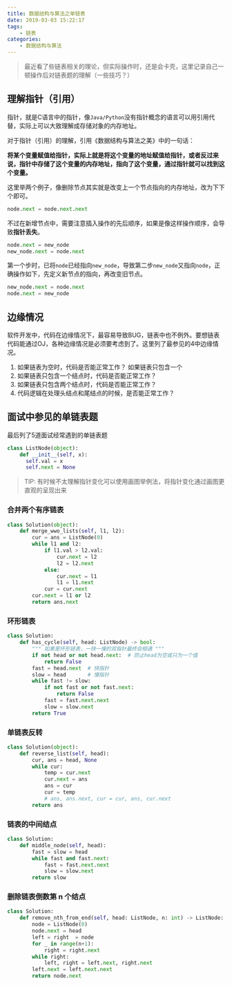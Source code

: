 ```yaml
---
title: 数据结构与算法之单链表
date: 2019-03-03 15:22:17
tags:
    - 链表
categories:
    - 数据结构与算法
---
```


> 最近看了些链表相关的理论，但实际操作时，还是会卡壳，这里记录自己一顿操作后对链表题的理解（一些技巧？）

## 理解指针（引用）

指针，就是C语言中的指针，像`Java/Python`没有指针概念的语言可以用引用代替，实际上可以大致理解成存储对象的内存地址。

对于指针（引用）的理解，引用《数据结构与算法之美》中的一句话：

**将某个变量赋值给指针，实际上就是将这个变量的地址赋值给指针，或者反过来说，指针中存储了这个变量的内存地址，指向了这个变量，通过指针就可以找到这个变量。**

这里举两个例子，像删除节点其实就是改变上一个节点指向的内存地址，改为下下个即可。

```python
node.next = node.next.next
```

不过在新增节点中，需要注意插入操作的先后顺序，如果是像这样操作顺序，会导致**指针丢失**。

```python
node.next = new_node
new_node.next = node.next
```

第一个步时，已将`node`已经指向`new_node`，导致第二步`new_node`又指向`node`，正确操作如下，先定义新节点的指向，再改变旧节点。

```python
new_node.next = node.next
node.next = new_node
```

<!-- more -->
## 边缘情况

软件开发中，代码在边缘情况下，最容易导致BUG，链表中也不例外。要想链表代码能通过OJ，各种边缘情况是必须要考虑到了。这里列了最参见的4中边缘情况。

1. 如果链表为空时，代码是否能正常工作？ 如果链表只包含一个
2. 如果链表只包含一个结点时，代码是否能正常工作？
3. 如果链表只包含两个结点时，代码是否能正常工作？
4. 代码逻辑在处理头结点和尾结点的时候，是否能正常工作？



## 面试中参见的单链表题

最后列了5道面试经常遇到的单链表题

```python
class ListNode(object):
    def __init__(self, x):
      self.val = x
      self.next = None
```

> TIP: 有时候不太理解指针变化可以使用画图举例法，将指针变化通过画图更直观的呈现出来

### 合并两个有序链表

```python
class Solution(object):
    def merge_wwo_lists(self, l1, l2):
        cur = ans = ListNode(0)
        while l1 and l2:
            if l1.val > l2.val:
                cur.next = l2
                l2 = l2.next
            else:
                cur.next = l1
                l1 = l1.next
            cur = cur.next
        cur.next = l1 or l2
        return ans.next
```

### 环形链表

```python
class Solution:
    def has_cycle(self, head: ListNode) -> bool:
        """ 如果是环形链表，一快一慢的双指针最终会相遇 """
        if not head or not head.next:  # 防止head为空或只为一个值
            return False
        fast = head.next  # 快指针
        slow = head       # 慢指针
        while fast != slow:
            if not fast or not fast.next:
                return False
            fast = fast.next.next
            slow = slow.next
        return True
```

### 单链表反转

```python
class Solution(object):
    def reverse_list(self, head):
        cur, ans = head, None
        while cur:
            temp = cur.next
            cur.next = ans
            ans = cur
            cur = temp
            # ans, ans.next, cur = cur, ans, cur.next
        return ans
```

### 链表的中间结点

```python
class Solution:
    def middle_node(self, head):
        fast = slow = head
        while fast and fast.next:
            fast = fast.next.next
            slow = slow.next
        return slow
```

### 删除链表倒数第 n 个结点

```python
class Solution:
    def remove_nth_from_end(self, head: ListNode, n: int) -> ListNode:
        node = ListNode(0)
        node.next = head
        left = right  = node
        for _ in range(n+1):
            right = right.next
        while right:
            left, right = left.next, right.next
        left.next = left.next.next
        return node.next
```
